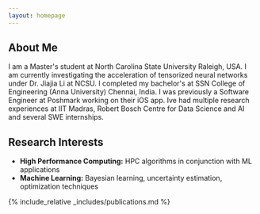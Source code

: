 ```yaml
---
layout: homepage
---
```


## About Me

I am a Master's student at North Carolina State University Raleigh, USA. I am currently investigating the acceleration of tensorized neural networks under Dr. Jiajia Li at NCSU.
I completed my bachelor's at SSN College of Engineering (Anna University) Chennai, India. I was previously a Software Engineer at Poshmark working on their iOS app. Ive had multiple research experiences at IIT Madras, Robert Bosch Centre for Data Science and AI and several SWE internships.

## Research Interests

- **High Performance Computing:** HPC algorithms in conjunction with ML applications
- **Machine Learning:** Bayesian learning, uncertainty estimation, optimization techniques

{% include_relative _includes/publications.md %}

<!-- {% include_relative _includes/services.md %} -->
